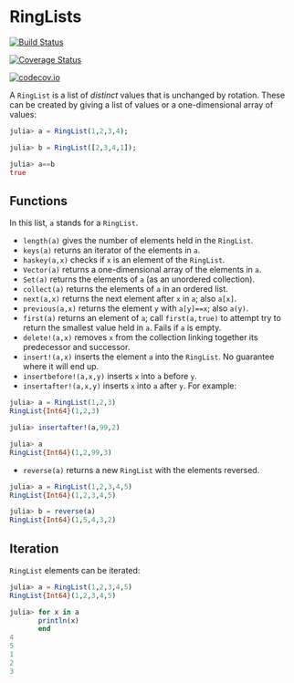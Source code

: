 # RingLists


[![Build Status](https://travis-ci.org/scheinerman/RingLists.jl.svg?branch=master)](https://travis-ci.org/scheinerman/RingLists.jl)

[![Coverage Status](https://coveralls.io/repos/scheinerman/RingLists.jl/badge.svg?branch=master&service=github)](https://coveralls.io/github/scheinerman/RingLists.jl?branch=master)

[![codecov.io](http://codecov.io/github/scheinerman/RingLists.jl/coverage.svg?branch=master)](http://codecov.io/github/scheinerman/RingLists.jl?branch=master)

A `RingList` is a list of *distinct* values that is
unchanged by rotation. These can be created by giving a list of values
or a one-dimensional array of values:
```julia
julia> a = RingList(1,2,3,4);

julia> b = RingList([2,3,4,1]);

julia> a==b
true
```

## Functions

In this list, `a` stands for a `RingList`.

* `length(a)` gives the number of elements held in the `RingList`.
* `keys(a)` returns an iterator of the elements in `a`.
* `haskey(a,x)` checks if `x` is an element of the `RingList`.
* `Vector(a)` returns a one-dimensional array of
the elements in `a`.
* `Set(a)` returns the elements of `a` (as an unordered collection).
* `collect(a)` returns the elements of `a` in an ordered list. 
* `next(a,x)` returns the next element after `x` in `a`; also `a[x]`.
* `previous(a,x)` returns the element `y` with `a[y]==x`; also `a(y)`.
* `first(a)` returns an element of `a`; call `first(a,true)` to attempt try to
return the smallest value held in `a`. Fails if `a` is empty.
* `delete!(a,x)` removes `x` from the collection linking together its
predecessor and successor.
* `insert!(a,x)` inserts the element `a` into the `RingList`. No guarantee where it will end up.
* `insertbefore!(a,x,y)` inserts `x` into `a` before `y`.
* `insertafter!(a,x,y)` inserts `x` into `a` after `y`. For example:

```julia
julia> a = RingList(1,2,3)
RingList{Int64}(1,2,3)

julia> insertafter!(a,99,2)

julia> a
RingList{Int64}(1,2,99,3)
```

* `reverse(a)` returns a new `RingList` with the elements reversed.

```julia
julia> a = RingList(1,2,3,4,5)
RingList{Int64}(1,2,3,4,5)

julia> b = reverse(a)
RingList{Int64}(1,5,4,3,2)
```

## Iteration

`RingList` elements can be iterated:
```julia
julia> a = RingList(1,2,3,4,5)
RingList{Int64}(1,2,3,4,5)

julia> for x in a
       println(x)
       end
4
5
1
2
3
```


